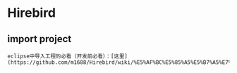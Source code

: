 
# Hirebird

## import project

    eclipse中导入工程的必看（开发前必看）：[这里](https://github.com/m1688/Hirebird/wiki/%E5%AF%BC%E5%85%A5%E5%B7%A5%E7%A8%8B%E5%88%B0ADT%E7%9A%84%E6%AD%A5%E9%AA%A4%EF%BC%88%E5%BF%85%E7%9C%8B%EF%BC%89)
